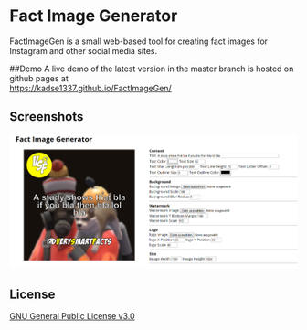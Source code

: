 # Fact Image Generator
FactImageGen is a small web-based tool for creating fact images for Instagram and other social media sites.

##Demo
A live demo of the latest version in the master branch is hosted on github pages at  
https://kadse1337.github.io/FactImageGen/

## Screenshots
![screenshot](img/screenshot.png)

## License
[GNU General Public License v3.0](LICENSE.md)